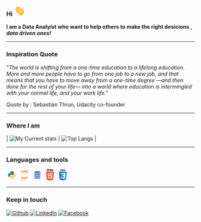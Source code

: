 ### Hi  <img src="https://raw.githubusercontent.com/ABSphreak/ABSphreak/master/gifs/Hi.gif" width="30px">

**I am a Data Analyist who want to help others to make the right desicions  ,  _data driven ones!_**
<hr>

### Inspiration Quote
_"The world is shifting from a one-time education to a lifelong education.
More and more people have to go from one job to a new job, 
and that means that you have to move away from a one-time degree —and then done for the rest of your life— into a world 
where education is intermingled with your normal life, and your work life."_

Quote by : Sebastian Thrun, Udacity co-founder

<hr>

### Where I am 

| ![My Current stats](https://github-readme-stats.vercel.app/api?username=hassansahhin&show_icons=true&theme=algolia&count_private=true) | ![Top Langs](https://github-readme-stats.vercel.app/api/top-langs/?username=hassansahhin&theme=algolia) |

<hr>

### Languages and tools

<code><img height="30" src="https://raw.githubusercontent.com/github/explore/80688e429a7d4ef2fca1e82350fe8e3517d3494d/topics/python/python.png"></code>
<code><img height="30" src="https://raw.githubusercontent.com/github/explore/80688e429a7d4ef2fca1e82350fe8e3517d3494d/topics/jupyter-notebook/jupyter-notebook.png"></code>
<code><img height="30" src="https://raw.githubusercontent.com/github/explore/80688e429a7d4ef2fca1e82350fe8e3517d3494d/topics/sql/sql.png"></code>
<code><img height="30" src="https://raw.githubusercontent.com/github/explore/80688e429a7d4ef2fca1e82350fe8e3517d3494d/topics/html/html.png"></code>
<code><img height="30" src="https://raw.githubusercontent.com/github/explore/80688e429a7d4ef2fca1e82350fe8e3517d3494d/topics/css/css.png"></code>

<hr>

### Keep in touch
[![Github](https://img.shields.io/badge/-Github-black?style=flat&labelColor=black&logo=github&logoColor=white "Github")](https://github.com/hassansahhin "Github")
[![LinkedIn](https://img.shields.io/badge/-LinkedIn-blue?style=flat&logo=Linkedin&logoColor=white "LinkedIn")](https://www.linkedin.com/in/hassanshahinpmp/ "LinkedIn")
[![Facebook](https://img.shields.io/badge/-Facebook-informational?style=flat&labelColor=informational&logo=facebook&logoColor=white "Facebook")](https://www.facebook.com/hassan.oshi/)




<!---
hassansahhin/hassansahhin is a ✨ special ✨ repository because its `README.md` (this file) appears on your GitHub profile.
You can click the Preview link to take a look at your changes.
--->
